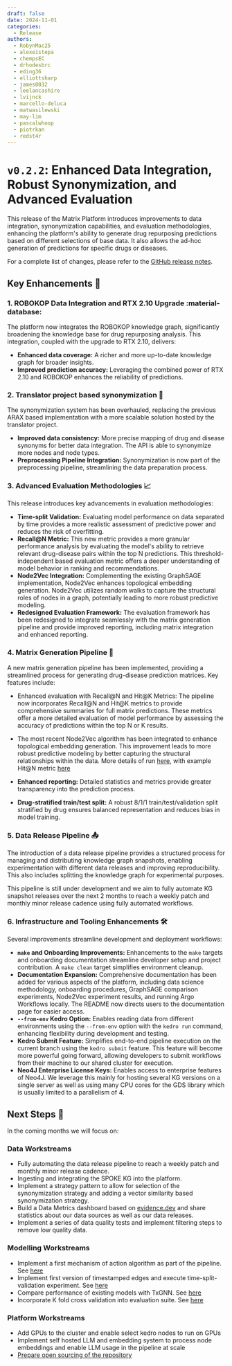 ```yaml
---
draft: false 
date: 2024-11-01
categories:
  - Release
authors:
  - RobynMac25
  - alexeistepa
  - chempsEC
  - drhodesbrc
  - eding36
  - elliottsharp
  - james0032
  - leelancashire
  - lvijnck
  - marcello-deluca
  - matwasilewski
  - may-lim
  - pascalwhoop
  - piotrkan
  - redst4r
---
```


# `v0.2.2`: Enhanced Data Integration, Robust Synonymization, and Advanced Evaluation

This release of the Matrix Platform introduces improvements to data integration,
synonymization capabilities, and evaluation methodologies, enhancing the platform's
ability to generate drug repurposing predictions based on different selections of base data.
It also allows the ad-hoc generation of predictions for specific drugs or diseases.

<!-- more -->

For a complete list of changes, please refer to the [GitHub release notes](https://github.com/everycure-org/matrix/releases/tag/v0.2.2).

## Key Enhancements 🚀

### 1. ROBOKOP Data Integration and RTX 2.10 Upgrade :material-database:

The platform now integrates the ROBOKOP knowledge graph, significantly broadening the
knowledge base for drug repurposing analysis.  This integration, coupled with the upgrade
to RTX 2.10, delivers:

- **Enhanced data coverage:** A richer and more up-to-date knowledge graph for broader insights.
- **Improved prediction accuracy:** Leveraging the combined power of RTX 2.10 and ROBOKOP enhances the reliability of predictions.

### 2. Translator project based synonymization 🔗

The synonymization system has been overhauled, replacing the previous ARAX based implementation with a more scalable solution hosted by the translator project.

- **Improved data consistency:** More precise mapping of drug and disease synonyms for better data integration. The API is able to synonymize more nodes and node types.
- **Preprocessing Pipeline Integration:** Synonymization is now part of the preprocessing pipeline, streamlining the data preparation process.

### 3. Advanced Evaluation Methodologies 📈

This release introduces key advancements in evaluation methodologies:

- **Time-split Validation:**  Evaluating model performance on data separated by time provides a more realistic assessment of predictive power and reduces the risk of overfitting.
- **Recall@N Metric:** This new metric provides a more granular performance analysis by evaluating the model's ability to retrieve relevant drug-disease pairs within the top N predictions. This threshold-independent based evaluation metric offers a deeper understanding of model behavior in ranking and recommendations.
- **Node2Vec Integration:** Complementing the existing GraphSAGE implementation, Node2Vec enhances topological embedding generation. Node2Vec utilizes random walks to capture the structural roles of nodes in a graph, potentially leading to more robust predictive modeling.
- **Redesigned Evaluation Framework:**  The evaluation framework has been redesigned to integrate seamlessly with the matrix generation pipeline and provide improved reporting, including matrix integration
and enhanced reporting.

### 4. Matrix Generation Pipeline 🚧

A new matrix generation pipeline has been implemented, providing a streamlined process for generating drug-disease prediction matrices. Key features include:
- Enhanced evaluation with Recall@N and Hit@K Metrics: The pipeline now incorporates Recall@N and Hit@K metrics to provide comprehensive summaries for full matrix predictions. These metrics offer a more detailed evaluation of model performance by assessing the accuracy of predictions within the top N or K results. 
- The most recent Node2Vec algorithm has been integrated to enhance topological embedding generation. This improvement leads to more robust predictive modeling by better capturing the structural relationships within the data. More details of run [here](https://mlflow.platform.dev.everycure.org/#/experiments/115/runs/f50acfac0b1e4a76964610910dab5bc0), with example Hit@N metric [here](https://mlflow.platform.dev.everycure.org/#/metric?runs=%5B%22f50acfac0b1e4a76964610910dab5bc0%22%5D&metric=%22rf.disease_specific_ranking_hit-100%22&experiments=%5B%22115%22%5D&plot_metric_keys=%5B%22rf.disease_specific_ranking_hit-100%22%5D&plot_layout=%7B%22autosize%22:true,%22xaxis%22:%7B%7D,%22yaxis%22:%7B%7D%7D&x_axis=relative&y_axis_scale=linear&line_smoothness=1&show_point=false&deselected_curves=%5B%5D&last_linear_y_axis_range=%5B%5D)

- **Enhanced reporting:** Detailed statistics and metrics provide greater transparency into the prediction process.
- **Drug-stratified train/test split:** A robust 8/1/1 train/test/validation split stratified by drug ensures balanced representation and reduces bias in model training.

### 5. Data Release Pipeline 📤

The introduction of a data release pipeline provides a structured process for managing
and distributing knowledge graph snapshots, enabling experimentation with different data
releases and improving reproducibility. This also includes splitting the knowledge graph
for experimental purposes. 

This pipeline is still under development and we aim to fully automate KG snapshot
releases over the next 2 months to reach a weekly patch and monthly minor release
cadence using fully automated workflows.

### 6. Infrastructure and Tooling Enhancements 🛠

Several improvements streamline development and deployment workflows:

- **`make` and Onboarding Improvements:** Enhancements to the `make` targets and onboarding documentation streamline developer setup and project contribution.  A `make clean` target simplifies environment cleanup.
- **Documentation Expansion:** Comprehensive documentation has been added for various aspects of the platform, including data science methodology, onboarding procedures, GraphSAGE comparison experiments,
Node2Vec experiment results, and running Argo Workflows locally.  The README now directs users to the documentation page for easier access.
- **`--from-env` Kedro Option:**  Enables reading data from different environments using the `--from-env` option with the `kedro run` command, enhancing flexibility during development and testing.
- **Kedro Submit Feature:**  Simplifies end-to-end pipeline execution on the current branch using the `kedro submit` feature. This feature will become more powerful going forward, allowing developers to submit workflows from their machine to our shared cluster for execution. 
- **Neo4J Enterprise License Keys:** Enables access to enterprise features of Neo4J. We leverage this mainly for hosting several KG versions on a single server as well as using many CPU cores for the GDS library which is usually limited to a parallelism of 4.

## Next Steps 🔮

In the coming months we will focus on:

### Data Workstreams

- Fully automating the data release pipeline to reach a weekly patch and monthly minor release cadence.
- Ingesting and integrating the SPOKE KG into the platform.
- Implement a strategy pattern to allow for selection of the synonymization strategy and adding a vector similarity based synonymization strategy.
- Build a Data Metrics dashboard based on [evidence.dev](https://evidence.dev) and share statistics about our data sources as well as our data releases.
- Implement a series of data quality tests and implement filtering steps to remove low quality data.

### Modelling Workstreams

- Implement a first mechanism of action algorithm as part of the pipeline. See [here](https://github.com/everycure-org/matrix/issues/476)
- Implement first version of timestamped edges and execute time-split-validation experiment. See [here](https://github.com/everycure-org/matrix/issues/588)
- Compare performance of existing models with TxGNN. See [here](https://github.com/everycure-org/matrix/issues/586)
- Incorporate K fold cross validation into evaluation suite. See [here](https://github.com/everycure-org/matrix/issues/587)
### Platform Workstreams

- Add GPUs to the cluster and enable select kedro nodes to run on GPUs
- Implement self hosted LLM and embedding system to process node embeddings and enable LLM usage in the pipeline at scale
- [Prepare open sourcing of the repository](https://github.com/everycure-org/matrix/issues?q=is%3Aopen+is%3Aissue+milestone%3A%22Open+Source+MATRIX+Repo%22)